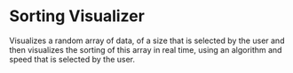 # Sorting Visualizer

Visualizes a random array of data, of a size that is selected by the user and then visualizes the sorting of this array in real time, using an algorithm and speed that is selected by the user.
